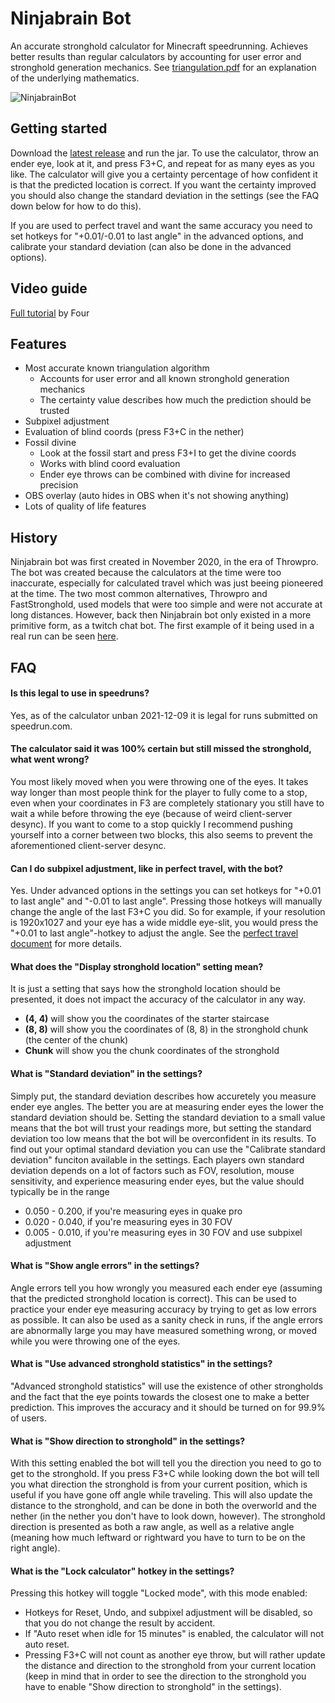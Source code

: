 # Ninjabrain Bot
An accurate stronghold calculator for Minecraft speedrunning. Achieves better results than regular calculators by accounting for user error and stronghold generation mechanics. See [triangulation.pdf](https://github.com/Ninjabrain1/Ninjabrain-Bot/blob/main/triangulation.pdf) for an explanation of the underlying mathematics.

![NinjabrainBot](https://i.imgur.com/oLJo3Cn.png)

## Getting started

Download the [latest release](https://github.com/Ninjabrain1/Ninjabrain-Bot/releases/latest) and run the jar. To use the calculator, throw an ender eye, look at it, and press F3+C, and repeat for as many eyes as you like. The calculator will give you a certainty percentage of how confident it is that the predicted location is correct. If you want the certainty improved you should also change the standard deviation in the settings (see the FAQ down below for how to do this). 

If you are used to perfect travel and want the same accuracy you need to set hotkeys for "+0.01/-0.01 to last angle" in the advanced options, and calibrate your standard deviation (can also be done in the advanced options).

## Video guide

[Full tutorial](https://www.youtube.com/watch?v=Rx8i7e5lu7g)  by Four

## Features
* Most accurate known triangulation algorithm
    * Accounts for user error and all known stronghold generation mechanics
    * The certainty value describes how much the prediction should be trusted
* Subpixel adjustment
* Evaluation of blind coords (press F3+C in the nether)
* Fossil divine
    * Look at the fossil start and press F3+I to get the divine coords
    * Works with blind coord evaluation
    * Ender eye throws can be combined with divine for increased precision
* OBS overlay (auto hides in OBS when it's not showing anything)
* Lots of quality of life features

## History

Ninjabrain bot was first created in November 2020, in the era of Throwpro. The bot was created because the calculators at the time were too inaccurate, especially for calculated travel which was just beeing pioneered at the time. The two most common alternatives, Throwpro and FastStronghold, used models that were too simple and were not accurate at long distances. However, back then Ninjabrain bot only existed in a more primitive form, as a twitch chat bot. The first example of it being used in a real run can be seen [here](https://youtu.be/zK96gjkLTGc?t=880).

## FAQ

#### Is this legal to use in speedruns?
Yes, as of the calculator unban 2021-12-09 it is legal for runs submitted on speedrun.com.

#### The calculator said it was 100% certain but still missed the stronghold, what went wrong?
You most likely moved when you were throwing one of the eyes. It takes way longer than most people think for the player to fully come to a stop, even when your coordinates in F3 are completely stationary you still have to wait a while before throwing the eye (because of weird client-server desync). If you want to come to a stop quickly I recommend pushing yourself into a corner between two blocks, this also seems to prevent the aforementioned client-server desync. 

#### Can I do subpixel adjustment, like in perfect travel, with the bot?
Yes. Under advanced options in the settings you can set hotkeys for "+0.01 to last angle" and "-0.01 to last angle". Pressing those hotkeys will manually change the angle of the last F3+C you did. So for example, if your resolution is 1920x1027 and your eye has a wide middle eye-slit, you would press the "+0.01 to last angle"-hotkey to adjust the angle. See the [perfect travel document](https://docs.google.com/document/d/1JTMOIiS-Hl6_giEB0IQ5ki7UV-gvUXnNmoxhYoSgEAA/edit#heading=h.agb0mdup7ims) for more details.

#### What does the "Display stronghold location" setting mean?
It is just a setting that says how the stronghold location should be presented, it does not impact the accuracy of the calculator in any way. 
* **(4, 4)** will show you the coordinates of the starter staircase
* **(8, 8)** will show you the coordinates of (8, 8) in the stronghold chunk (the center of the chunk)
* **Chunk** will show you the chunk coordinates of the stronghold

#### What is "Standard deviation" in the settings?
Simply put, the standard deviation describes how accuretely you measure ender eye angles. The better you are at measuring ender eyes the lower the standard deviation should be. Setting the standard deviation to a small value means that the bot will trust your readings more, but setting the standard deviation too low means that the bot will be overconfident in its results. To find out your optimal standard deviation you can use the "Calibrate standard deviation" funciton available in the settings. Each players own standard deviation depends on a lot of factors such as FOV, resolution, mouse sensitivity, and experience measuring ender eyes, but the value should typically be in the range
* 0.050 - 0.200, if you're measuring eyes in quake pro
* 0.020 - 0.040, if you're measuring eyes in 30 FOV
* 0.005 - 0.010, if you're measuring eyes in 30 FOV and use subpixel adjustment

#### What is "Show angle errors" in the settings?
Angle errors tell you how wrongly you measured each ender eye (assuming that the predicted stronghold location is correct). This can be used to practice your ender eye measuring accuracy by trying to get as low errors as possible. It can also be used as a sanity check in runs, if the angle errors are abnormally large you may have measured something wrong, or moved while you were throwing one of the eyes.

#### What is "Use advanced stronghold statistics" in the settings?
"Advanced stronghold statistics" will use the existence of other strongholds and the fact that the eye points towards the closest one to make a better prediction. This improves the accuracy and it should be turned on for 99.9% of users. 

#### What is "Show direction to stronghold" in the settings?
With this setting enabled the bot will tell you the direction you need to go to get to the stronghold. If you press F3+C while looking down the bot will tell you what direction the stronghold is from your current position, which is useful if you have gone off angle while traveling. This will also update the distance to the stronghold, and can be done in both the overworld and the nether (in the nether you don't have to look down, however). The stronghold direction is presented as
both a raw angle, as well as a relative angle (meaning how much leftward or rightward you have to turn to be on the right angle).

#### What is the "Lock calculator" hotkey in the settings?
Pressing this hotkey will toggle "Locked mode", with this mode enabled:
- Hotkeys for Reset, Undo, and subpixel adjustment will be disabled, so that you do not change the result by accident.
- If "Auto reset when idle for 15 minutes" is enabled, the calculator will not auto reset.
- Pressing F3+C will not count as another eye throw, but will rather update the distance and direction to the
stronghold from your current location (keep in mind that in order to see the direction to the stronghold you have to enable "Show direction to stronghold" in the settings).
